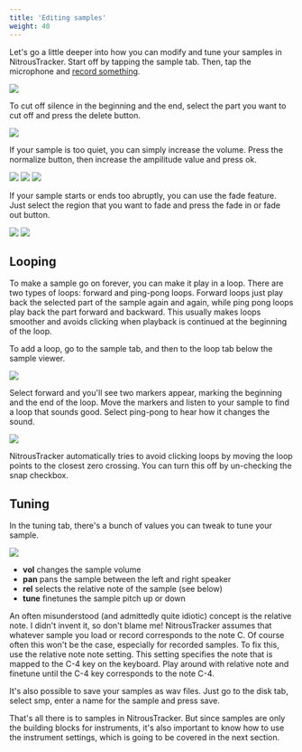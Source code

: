 ```yaml
---
title: 'Editing samples'
weight: 40
---
```


Let\'s go a little deeper into how you can modify and tune your samples
in NitrousTracker. Start off by tapping the sample tab. Then, tap the
microphone and [record something](../loadsamples).

![](/nitroustracker/content/samples/1.png)

To cut off silence in the beginning and the end, select the part you
want to cut off and press the delete button.

![](/nitroustracker/content/samples/2.png)

If your sample is too quiet, you can simply increase the volume. Press
the normalize button, then increase the ampilitude value and press ok.

![](/nitroustracker/content/samples/3.png)
![](/nitroustracker/content/samples/4.png)
![](/nitroustracker/content/samples/5.png)

If your sample starts or ends too abruptly, you can use the fade
feature. Just select the region that you want to fade and press the fade
in or fade out button.

![](/nitroustracker/content/samples/6.png)
![](/nitroustracker/content/samples/7.png)

## Looping

To make a sample go on forever, you can make it play in a loop. There
are two types of loops: forward and ping-pong loops. Forward loops just
play back the selected part of the sample again and again, while ping
pong loops play back the part forward and backward. This usually makes
loops smoother and avoids clicking when playback is continued at the
beginning of the loop.

To add a loop, go to the sample tab, and then to the loop tab below the
sample viewer.

![](/nitroustracker/content/samples/8.png)

Select forward and you\'ll see two markers appear, marking the beginning
and the end of the loop. Move the markers and listen to your sample to
find a loop that sounds good. Select ping-pong to hear how it changes
the sound.

![](/nitroustracker/content/samples/9.png)

NitrousTracker automatically tries to avoid clicking loops by moving the
loop points to the closest zero crossing. You can turn this off by
un-checking the snap checkbox.

## Tuning

In the tuning tab, there\'s a bunch of values you can tweak to tune your
sample.

![](/nitroustracker/content/samples/10.png)

* **vol** changes the sample volume
* **pan** pans the sample between the left and right speaker
* **rel** selects the relative note of the sample (see below)
* **tune** finetunes the sample pitch up or down

An often misunderstood (and admittedly quite idiotic) concept is the
relative note. I didn\'t invent it, so don\'t blame me! NitrousTracker
assumes that whatever sample you load or record corresponds to the note
C. Of course often this won\'t be the case, especially for recorded
samples. To fix this, use the relative note note setting. This setting
specifies the note that is mapped to the C-4 key on the keyboard. Play
around with relative note and finetune until the C-4 key corresponds to
the note C-4.

It\'s also possible to save your samples as wav files. Just go to the
disk tab, select smp, enter a name for the sample and press save.

That\'s all there is to samples in NitrousTracker. But since samples are
only the building blocks for instruments, it\'s also important to know
how to use the instrument settings, which is going to be covered in the
next section.
